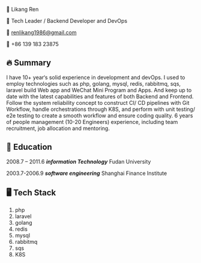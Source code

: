 👨 Likang Ren

🚀 Tech Leader / Backend Developer and DevOps

📧 renlikang1986@gmail.com

📱 +86 139 183 23875

## 🔥 Summary
I have 10+ year‘s solid experience in development and devOps.
 I used to employ technologies  such as php, golang, mysql, redis, rabbitmq, sqs, laravel build Web app and WeChat Mini Program and Apps. And keep up to date with the latest capabilities and features of both Backend and Frontend. Follow the system reliability concept to construct CI/ CD pipelines with Git Workflow, handle orchestrations through K8S, and perform with unit testing/ e2e testing to create a smooth workflow and ensure coding quality. 
6 years of people management (10-20 Engineers) experience, including team recruitment, job allocation and mentoring.

## 🏫 Education
2008.7 – 2011.6   ***information Technology***  Fudan University

2003.7-2006.9   ***software engineering***  Shanghai Finance Institute

## 🖥️ Tech Stack
1. php
2. laravel
3. golang
4. redis
5. mysql
6. rabbitmq
7. sqs
8. K8S
